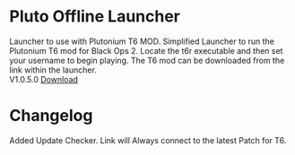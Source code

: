 # Pluto Offline Launcher
Launcher to use with Plutonium T6 MOD.
Simplified Launcher to run the Plutonium T6 mod for Black Ops 2.
Locate the t6r executable and then set your username to begin playing.
The T6 mod can be downloaded from the link within the launcher.<br>
V1.0.5.0 <a href="https://github.com/CyferShepard/Pluto-Offline-Launcher/raw/master/Releases/pluto%20Launcher%201.0.5/Pluto%20Offline%20Launcher%20v1.0.5.0.zip">Download</a>

# Changelog
Added Update Checker.
Link will Always connect to the latest Patch for T6.
